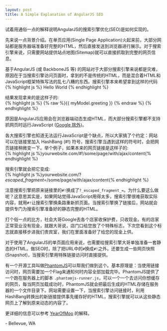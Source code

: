 ```yaml
---
layout: post
title: A Simple Explanation of AngularJS SEO
---
```

试着用通俗一点的解释说明AngularJS的搜索引擎优化(SEO)是如何实现的。

<!--more-->

先来说一点背景介绍。在单页应用(Single Page Application)火起来前，大部分网站都是服务器端准备好完整的HTML，然后直接发送到浏览器进行展示。对于搜索引擎来说，只需要网站提供站点地图(Sitemap)就可以直接抓取到完整的网页信息。

基于AngularJS (或 BackboneJS 等) 的网站对于大部分搜索引擎来说都是灾难，原因在于当搜索引擎访问页面时，拿到的不是传统的HTML，而是混合着HTML和JavaScript框架特殊写法的乱七八糟的东西。搜索引擎本来希望拿到这样的代码  
{% highlight js %}
  <span> Hello World </span>
{% endhighlight %}

结果发现拿来的是这样子的:  
{% highlight js %}
  <span> {% raw %}{{ myModel.greeting }} {% endraw %} </span>
{% endhighlight %}

原因是AngularJS应用会在浏览器端动态生成HTML，而大部分搜索引擎都不支持抓网页时运行JavaScript ([Google 除外](http://googlewebmastercentral.blogspot.no/2014/05/understanding-web-pages-better.html))。

各大搜索引擎也知道无法运行JavaScript是个缺点，所以大家搞了个约定：网站可以在链接里加入 HashBang (#!) 符号，搜索引擎当遇到这样的符号时，会把网页链接稍微变一下。举个例子，如果本来的网页链接是这样子的:  
{% highlight js %}yourwebsite.com/#!/some/page/with/ajax/content{% endhighlight %}

搜索引擎就会把它变成:  
{% highlight js %}yourwebsite.com/?_escaped_fragment_=/some/page/with/ajax/content{% endhighlight %}

注意搜索引擎把原来链接里的`#!`换成了`?_escaped_fragment_=`。为什么要这么做呢？这意思其实是，如果网站觉得JavaScript用得太多，搜索引擎很难获取实际内容，就用`#!`让搜索引擎换条路重新抓页面。当搜索引擎换了链接后，网站就会提供专门为搜索引擎准备好的静态完整的HTML。

打个俗一点的比方，社会大哥Google去各个店家收保护费，只收现金。有的店家正常营业没有现金，就跟大哥说，店门口给您放了个特殊标志，下次您看到这个标志就直接移步进我们贵宾室，我们在里面准备好了给您的现金上供。

对于使用了AngularJS的单页面应用来说，也需要给搜索引擎大哥单独准备一套静态的HTML。做SEO时，除了把URL中的`#`换成`#!`之外，还要生成一些网页快照(Snapshot)，当搜索引擎用特殊链接访问时直接提供。

有一个开源工具叫做[PhantomJS](http://phantomjs.org/)可以帮我们做到这个。基本原理是：当使用链接访问时，网页需要加一个Flag来通知何时内容全部加载完毕。PhantomJS提供了一个跑在服务器上的脚本 `.phantomjs-runner.js`，可以一个一个去访问你想缓存的网页，每当网页加载成功时，PhantomJS就会把最后生成的HTML存储在服务器的一个文件目录下。网站需要设置一下，当搜索引擎访问链接时，利用HashBang转换出的新链接提供事先缓存好的HTML，搜索引擎就可以从这些静态网页上了解到原来动态的内容了。

更详细的信息可以参考 [YearOfMoo](http://www.yearofmoo.com/2012/11/angularjs-and-seo.html) 的解释。

\- Bellevue, WA
